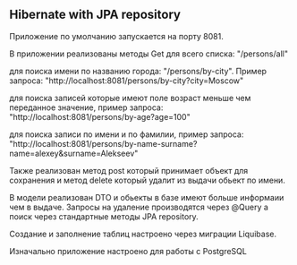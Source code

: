 ## Hibernate with JPA repository

Приложение по умолчанию запускается на порту 8081.

В приложении реализованы методы Get для всего списка: "/persons/all"  

для поиска имени по названию города:
"/persons/by-city". Пример запроса: "http://localhost:8081/persons/by-city?city=Moscow"

для поиска записей которые имеют поле возраст меньше чем переданное значение, пример запроса:
"http://localhost:8081/persons/by-age?age=100"

для поиска записи по имени и по фамилии, пример запроса:
"http://localhost:8081/persons/by-name-surname?name=alexey&surname=Alekseev"


Также реализован метод post который принимает объект для сохранения и метод delete который удалит из выдачи обьект по имени.

В модели реализован DTO и обьекты в базе имеют больше информаии чем в выдаче.
Запросы на удаление производятся через @Query а поиск через стандартные методы JPA repository.

Создание и заполнение таблиц настроено через миграции Liquibase.

Изначально приложение настроено для работы с PostgreSQL